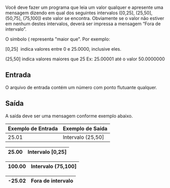Você deve fazer um programa que leia um valor qualquer e apresente uma mensagem dizendo em qual dos seguintes intervalos ([0,25], (25,50], (50,75], (75,100]) este valor se encontra. Obviamente se o valor não estiver em nenhum destes intervalos, deverá ser impressa a mensagem “Fora de intervalo”.

O símbolo ( representa "maior que". Por exemplo:

[0,25]  indica valores entre 0 e 25.0000, inclusive eles.

(25,50] indica valores maiores que 25 Ex: 25.00001 até o valor 50.0000000

## **Entrada**

O arquivo de entrada contém um número com ponto flutuante qualquer.

## **Saída**

A saída deve ser uma mensagem conforme exemplo abaixo.

| **Exemplo de Entrada** | **Exemplo de Saída** |
| --- | --- |
| 25.01 | Intervalo (25,50] |

| 25.00 | Intervalo [0,25] |
| --- | --- |

| 100.00 | Intervalo (75,100] |
| --- | --- |

| -25.02 | Fora de intervalo |
| --- | --- |